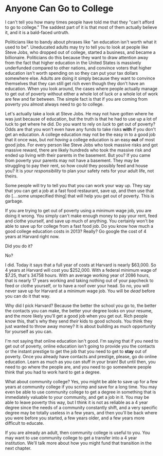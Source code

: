 # Anyone Can Go to College

I can't tell you how many times people have told me that they "can't afford to go to college."  The saddest part of it is that most of them actually believe it, and it is a bald-faced untruth.

Politicians like to bandy about phrases like "an education isn't worth what it used to be".  Uneducated adults may try to tell you to look at people like Steve Jobs, who dropped out of college, started a business, and became a billionaire.  Politicians do this because they want to draw attention away from the fact that higher education in the United States is massively underfunded compared to other nations, and convince voters that higher education isn't worth spending on so they can put your tax dollars somewhere else.  Adults are doing it simply because they want to convince themselves that they can still get rich even though they don't have an education.  When you look around, the cases where people actually manage to get out of poverty without either a whole lot of luck or a whole lot of work are few and far between.  The simple fact is that if you are coming from poverty you almost always need to go to college.

Let's actually take a look at Steve Jobs.  He may not have gotten where he was just because of education, but the truth is that he had to use up a lot of luck to get where he did.  Do you want to rely on _luck_ to get out of poverty?  Odds are that you won't even have any funds to take risks **with** if you don't get an education.  A college education may not be the easy in to a good job that it once was, but _not having_ a college education is an easy **out** of most good jobs.  For every person like Steve Jobs who took massive risks and got massive reward, there are likely hundreds who took the massive risk and ended up living with their parents in the basement.  But you?  If you came from poverty your parents may not have a basement.  They may be struggling to pay their rent, so how could they possibly feed and house you?  It is *your responsibility* to plan your safety nets for your adult life, not theirs.

Some people will try to tell you that you can work your way up.  They say that you can get a job at a fast food restaurant, save up, and then use that do [....some unspecified thing] that will help you get out of poverty.  This is garbage. 

If you are trying to get out of poverty using a minimum wage job, you are doing it wrong.  You simply can't make enough money to pay your rent, feed and clothe yourself, and save up much of anything. You certainly won't be able to save up for college from a fast food job.  Do you know how much a good college education costs in 2013? Really?  Go google the cost of 4 years at Harvard right now.  

Did you do it?  

No?

I did.  Today it says that a full year of costs at Harvard is nearly $63,000.  So 4 years at Harvard will cost you $252,000. With a federal minimum wage of $7.25, that's 34758 hours.  With an average working year of 2086 hours, that is nearly 17 years working and taking nothing out of your paycheck to feed or clothe yourself, or to have a roof over your head.  So no, you will never save up for Harvard at a minimum wage job.  You will be _dead_ before you can do it that way.

Why did I pick Harvard?  Because the better the school you go to, the better the contacts you can make, the better your degree looks on your resume, and the more likely you'll get a good job when you get out.  Rich people know this, that's why they send *their* kids to good schools.  You think they just wanted to throw away money?  It is about building as much opportunity for yourself as you can.

I'm not saying that online education isn't good.  I'm saying that if you need to get out of poverty, online education isn't going to provide you the contacts or the instant prestige to get the job that you need to get to **stay** out of poverty.  Once you already have contacts and prestige, please, go do online education.  Learn as much as you can stuff in your brain!  But until then, you need to go where the people are, and you need to go somewhere people think that you had to work hard to get a degree.

What about community college?  Yes, you might be able to save up for a few years at community college if you scrimp and save for a long time.  You may even be able to use community college to get a degree in something that is immediately valuable to your community, and get  a job in it.  You may be able to leave poverty this way, but I think it is not as reliable as a 4 year degree since the needs of a community constantly shift, and a very specific degree may be totally useless in a few years, and then you'll be back where you were before you started, a few years older, and a few years more difficult to educate.

If you are already an adult, then community college is useful to you.  You may want to use community college to get a transfer into a 4 year institution. We'll talk more about how you might fund that transition in the next chapter.
